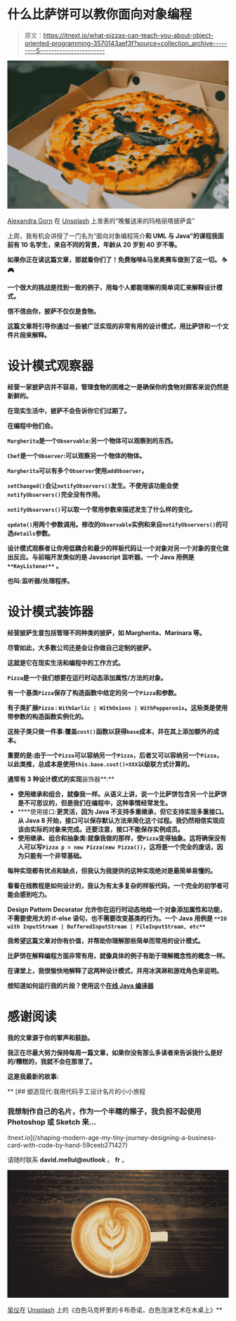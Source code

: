 # 什么比萨饼可以教你面向对象编程

> 原文：<https://itnext.io/what-pizzas-can-teach-you-about-object-oriented-programming-3570143aef3f?source=collection_archive---------5----------------------->

![](img/6a36002c76847d17823276b7e0d0c505.png)

[Alexandra Gorn](https://unsplash.com/@alexagorn?utm_source=medium&utm_medium=referral) 在 [Unsplash](https://unsplash.com?utm_source=medium&utm_medium=referral) 上发表的“晚餐送来的玛格丽塔披萨盒”

上周，我有机会讲授了一门名为“面向对象编程简介****和 UML 与 Java”的课程我面前有 10 名学生，来自不同的背景，年龄从 20 岁到 40 岁不等。****

**如果你正在读这篇文章，那就看你们了！免费咖啡&马里奥赛车做到了这一切。
☕️🎮**

**一个很大的挑战是找到一致的例子，用每个人都能理解的简单词汇来解释设计模式。**

**信不信由你，披萨不仅仅是食物。**

**这篇文章将引导你通过一些被广泛实现的非常有用的设计模式，用比萨饼和一个文件片段来解释。**

# ****设计模式观察器****

**经营一家披萨店并不容易，管理食物的困难之一是确保你的食物对顾客来说仍然是新鲜的。**

**在现实生活中，披萨不会告诉你它们过期了。**

**在编程中他们会。**

**`Margherita`是一个`Observable`:另一个物体可以观察到的东西。**

**`Chef`是一个`Observer`:可以观察另一个物体的物体。**

**`Margherita`可以有多个`Observer`使用`addObserver`。**

**`setChanged()`会让`notifyObservers()`发生。不使用该功能会使`notifyObservers()`完全没有作用。**

**`notifyObservers()`可以取一个常用参数来描述发生了什么样的变化。**

**`update()`用两个参数调用。修改的`Observable`实例和来自`notifyObservers()`的可选`details`参数。**

****设计模式观察者让你用低耦合和最少的样板代码让一个对象对另一个对象的变化做出反应。与前端开发类似的是 Javascript 监听器。一个 Java 用例是** `**KeyListener**` **。****

**也叫:**监听器/处理程序。****

# ****设计模式装饰器****

**经营披萨生意包括管理不同种类的披萨，如 Margherita、Marinara 等。**

**尽管如此，大多数公司还是会让你做自己定制的披萨。**

**这就是它在现实生活和编程中的工作方式。**

**`Pizza`是一个我们想要在运行时动态添加属性/方法的对象。**

**有一个基类`Pizza`保存了构造函数中给定的另一个`Pizza`和参数。**

**有子类扩展`Pizza` : `WithGarlic | WithOnions | WithPepperonis`。这些类是使用带参数的构造函数实例化的。**

**这些子类只做一件事:覆盖`cost()`函数以获得`base`成本，并在其上添加额外的成本。**

**重要的是:由于一个`Pizza`可以容纳另一个`Pizza`，后者又可以容纳另一个`Pizza`，以此类推，总成本是使用`this.base.cost()+XXX`以级联方式计算的。**

**通常有 3 种设计模式的实现**装饰器**:**

*   ****使用继承和组合**，就像我一样。从语义上讲，说一个比萨饼包含另一个比萨饼是不可思议的，但是我们在编程中，这种事情经常发生。**
*   ****使用接口:**更灵活，因为 Java 不支持多重继承，但它支持实现多重接口。从 Java 8 开始，接口可以保存默认方法来简化这个过程。我仍然相信实现应该由实际的对象来完成。还要注意，接口不能保存实例成员。**
*   **使用继承、组合和抽象类:就像我做的那样，使`Pizza`变得抽象。这将确保没有人可以写`Pizza p = new Pizza(new Pizza())`，这将是一个完全的废话，因为只能有一个非常基础。**

**每种实现都有优点和缺点，但我认为我提供的这种实现绝对是最简单易懂的。**

**看看在线教程是如何设计的，我认为有太多复杂的样板代码，一个完全的初学者可能会感到吃力。**

****Design Pattern Decorator 允许你在运行时动态地给一个对象添加属性和功能，不需要使用大的 if-else 语句，也不需要改变基类的行为。一个 Java 用例是** `**IO with InputStream | BufferedInputStream | FileInputStream, etc**`**

**我希望这篇文章对你有价值，并帮助你理解那些简单而常用的设计模式。**

**比萨饼在解释编程方面非常有用，就像具体的例子有助于理解概念性的概念一样。**

**在课堂上，我很愉快地解释了这两种设计模式，并用冰淇淋和游戏角色来说明。**

**想知道如何运行我的片段？使用这个[在线 Java 编译器](https://www.tutorialspoint.com/compile_java_online.php)**

# **感谢阅读**

**我的文章源于你的掌声和鼓励。**

**我正在尽最大努力保持每周一篇文章，如果你没有那么多读者来告诉我什么是好的/糟糕的，我就不会在那里了。**

**这是我最新的故事:**

**[](/shaping-modern-age-my-tiny-journey-designing-a-business-card-with-code-by-hand-59ceeb271427) [## 塑造现代:我用代码手工设计名片的小小旅程

### 我想制作自己的名片，作为一个半瞎的猴子，我负担不起使用 Photoshop 或 Sketch 来…

itnext.io](/shaping-modern-age-my-tiny-journey-designing-a-business-card-with-code-by-hand-59ceeb271427) 

请随时联系 **david.mellul@outlook** 。 **fr** 。

![](img/d802027c8a460fe3dbdfb4504c80eb0d.png)

[吴仪](https://unsplash.com/@takeshi2?utm_source=medium&utm_medium=referral)在 [Unsplash](https://unsplash.com?utm_source=medium&utm_medium=referral) 上的《白色马克杯里的卡布奇诺，白色泡沫艺术在木桌上》**